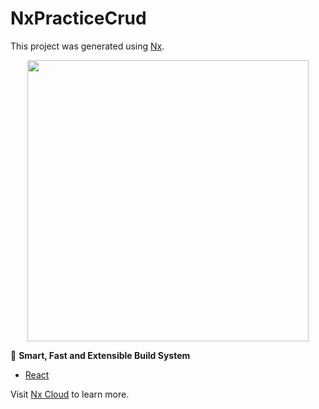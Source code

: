 

# NxPracticeCrud

This project was generated using [Nx](https://nx.dev).

<p style="text-align: center;"><img src="https://raw.githubusercontent.com/nrwl/nx/master/images/nx-logo.png" width="450"></p>

🔎 **Smart, Fast and Extensible Build System**

- [React](https://reactjs.org)

Visit [Nx Cloud](https://nx.app/) to learn more.
